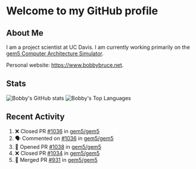 # Welcome to my GitHub profile

## About Me

I am a project scientist at UC Davis. I am currently working primarily on the [gem5 Computer Architecture Simulator](https://github.com/gem5).

Personal website: <https://www.bobbybruce.net>.

## Stats

![Bobby's GitHub stats](https://github-readme-stats.vercel.app/api?username=bobbyrbruce&show_icons=true&theme=responsive&include_all_commits=true&count_private=true&show=reviews&disable_animations=true)
![Bobby's Top Languages ](https://github-readme-stats.vercel.app/api/top-langs/?username=bobbyrbruce&layout=compact&theme=responsive&count_private=true&langs_count=10&disable_animations=true)

## Recent Activity

<!--START_SECTION:activity-->
1. ❌ Closed PR [#1036](https://github.com/gem5/gem5/pull/1036) in [gem5/gem5](https://github.com/gem5/gem5)
2. 🗣 Commented on [#1036](https://github.com/gem5/gem5/pull/1036#issuecomment-2065284665) in [gem5/gem5](https://github.com/gem5/gem5)
3. 💪 Opened PR [#1038](https://github.com/gem5/gem5/pull/1038) in [gem5/gem5](https://github.com/gem5/gem5)
4. ❌ Closed PR [#1034](https://github.com/gem5/gem5/pull/1034) in [gem5/gem5](https://github.com/gem5/gem5)
5. 🎉 Merged PR [#931](https://github.com/gem5/gem5/pull/931) in [gem5/gem5](https://github.com/gem5/gem5)
<!--END_SECTION:activity-->
